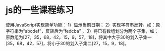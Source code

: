 <h1>js的一些课程练习</h1>
使用JavaScript实现简单功能：
1）显示当前日期；
2）实现字符串反转，如：原字符串为“abcdef”，反转后为“fedcba”；
3）将已有数组划分为两个子集，如：原数组为[27，35，68，42，15，9，57，18]，将其中大于30的划入子集一[35，68，42，57]，将小于30的划入子集二[27，15，9，18]。


